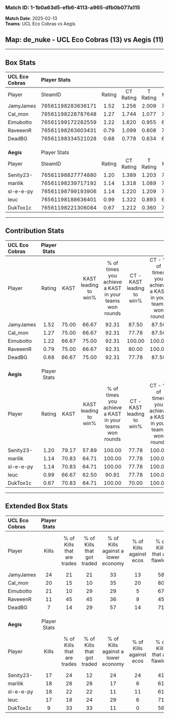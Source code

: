 ### Match ID: 1-1b0a63d5-efb6-4113-a965-dfb0b077a115  
**Match Date**: 2025-02-13  
**Teams**: UCL Eco Cobras vs Aegis  

## **Map**: de_nuke - UCL Eco Cobras (13) vs Aegis (11)  
---  

## Box Stats  

| **UCL Eco Cobras** | Player Stats      |        |           |          |       |       |       |         |        |      |     |
| :- | :- | :-: | :-: | :-: | :-: | :-: | :-: | :-: | :-: | :-: | :-: |
| Player             | SteamID           | Rating | CT Rating | T Rating | KAST  |  ADR  | Kills | Assists | Deaths | K/D  | HS% |
| JamyJames          | 76561198283636171 |  1.52  |   1.256   |  2.009   | 75.00 | 114.5 |  24   |    9    |   16   | 1.50 | 45  |
| Cal_mon            | 76561198228787648 |  1.27  |   1.744   |  1.077   | 75.00 | 93.0  |  20   |    6    |   17   | 1.18 | 40  |
| Eimubotto          | 76561199172282559 |  1.22  |   1.620   |  0.955   | 66.67 | 78.3  |  21   |    5    |   16   | 1.31 | 38  |
| RaveeenR           | 76561198263603431 |  0.79  |   1.099   |  0.608   | 75.00 | 47.4  |  11   |    7    |   18   | 0.61 | 36  |
| DeadBG             | 76561198334521028 |  0.68  |   0.778   |  0.634   | 66.67 | 37.9  |   7   |    7    |   12   | 0.58 | 57  |
|                    |                   |        |           |          |       |       |       |         |        |      |     |
|                    |                   |        |           |          |       |       |       |         |        |      |     |
|                    |                   |        |           |          |       |       |       |         |        |      |     |
| **Aegis**          | Player Stats      |        |           |          |       |       |       |         |        |      |     |
| Player             | SteamID           | Rating | CT Rating | T Rating | KAST  |  ADR  | Kills | Assists | Deaths | K/D  | HS% |
| Senity23-          | 76561198827774880 |  1.20  |   1.389   |  1.203   | 79.17 | 89.6  |  17   |    5    |   16   | 1.06 | 64  |
| marilik            | 76561198239717192 |  1.14  |   1.318   |  1.089   | 70.83 | 78.7  |  18   |    3    |   16   | 1.13 | 72  |
| sl-e-e-py          | 76561198799193906 |  1.14  |   1.220   |  1.209   | 70.83 | 78.9  |  18   |    5    |   16   | 1.13 | 72  |
| leuc               | 76561198188636401 |  0.99  |   1.322   |  0.893   | 66.67 | 63.4  |  17   |    2    |   17   | 1.00 | 35  |
| DukTox1c           | 76561198221306084 |  0.67  |   1.212   |  0.360   | 70.83 | 48.3  |   9   |    4    |   18   | 0.50 | 66  |
---  

## Contribution Stats  

| **UCL Eco Cobras** | Player Stats |       |                      |                                                        |                           |                                                             |                          |                                                            |
| :- | :-: | :-: | :-: | :-: | :-: | :-: | :-: | :-: |
| Player             |    Rating    | KAST  | KAST leading to win% | % of times you achieve a KAST in your teams won rounds | CT - KAST leading to win% | CT - % of times you achieve a KAST in your teams won rounds | T - KAST leading to win% | T - % of times you achieve a KAST in your teams won rounds |
| JamyJames          |     1.52     | 75.00 |        66.67         |                         92.31                          |           87.50           |                            87.50                            |          50.00           |                           100.00                           |
| Cal_mon            |     1.27     | 75.00 |        66.67         |                         92.31                          |           77.78           |                            87.50                            |          55.56           |                           100.00                           |
| Eimubotto          |     1.22     | 66.67 |        75.00         |                         92.31                          |          100.00           |                           100.00                            |          50.00           |                           80.00                            |
| RaveeenR           |     0.79     | 75.00 |        66.67         |                         92.31                          |           80.00           |                           100.00                            |          50.00           |                           80.00                            |
| DeadBG             |     0.68     | 66.67 |        75.00         |                         92.31                          |           77.78           |                            87.50                            |          71.43           |                           100.00                           |
|                    |              |       |                      |                                                        |                           |                                                             |                          |                                                            |
|                    |              |       |                      |                                                        |                           |                                                             |                          |                                                            |
|                    |              |       |                      |                                                        |                           |                                                             |                          |                                                            |
| **Aegis**          | Player Stats |       |                      |                                                        |                           |                                                             |                          |                                                            |
| Player             |    Rating    | KAST  | KAST leading to win% | % of times you achieve a KAST in your teams won rounds | CT - KAST leading to win% | CT - % of times you achieve a KAST in your teams won rounds | T - KAST leading to win% | T - % of times you achieve a KAST in your teams won rounds |
| Senity23-          |     1.20     | 79.17 |        57.89         |                         100.00                         |           77.78           |                           100.00                            |          40.00           |                           100.00                           |
| marilik            |     1.14     | 70.83 |        64.71         |                         100.00                         |           77.78           |                           100.00                            |          50.00           |                           100.00                           |
| sl-e-e-py          |     1.14     | 70.83 |        64.71         |                         100.00                         |           77.78           |                           100.00                            |          50.00           |                           100.00                           |
| leuc               |     0.99     | 66.67 |        62.50         |                         90.91                          |           77.78           |                           100.00                            |          42.86           |                           75.00                            |
| DukTox1c           |     0.67     | 70.83 |        64.71         |                         100.00                         |           70.00           |                           100.00                            |          57.14           |                           100.00                           |
---  

## Extended Box Stats  

| **UCL Eco Cobras** | Player Stats |                            |                            |                                    |                         |                              |                                 |        |                             |                                     |                          |                               |                            |
| :- | :-: | :-: | :-: | :-: | :-: | :-: | :-: | :-: | :-: | :-: | :-: | :-: | :-: |
| Player             |    Kills     | % of Kills that are trades | % of Kills that got traded | % of Kills against a lower economy | % of Kills against ecos | % of Kills that are flawless | % of Kills that are close duels | Deaths | % of Deaths that get traded | % of Deaths against a lower economy | % of Deaths against ecos | % of Deaths that are flawless | % of Deaths that are close |
| JamyJames          |      24      |             21             |             21             |                 33                 |           13            |              58              |                4                |   16   |             31              |                 19                  |            0             |              50               |             13             |
| Cal_mon            |      20      |             15             |             10             |                 35                 |           20            |              80              |                5                |   17   |             35              |                 18                  |            0             |              71               |             12             |
| Eimubotto          |      21      |             10             |             29             |                 29                 |            5            |              67              |                0                |   16   |             19              |                 31                  |            6             |              56               |             0              |
| RaveeenR           |      11      |             45             |             45             |                 36                 |            9            |              45              |                0                |   18   |             17              |                 28                  |            0             |              50               |             6              |
| DeadBG             |      7       |             14             |             29             |                 57                 |           14            |              71              |               14                |   12   |              8              |                 17                  |            0             |              67               |             8              |
|                    |              |                            |                            |                                    |                         |                              |                                 |        |                             |                                     |                          |                               |                            |
|                    |              |                            |                            |                                    |                         |                              |                                 |        |                             |                                     |                          |                               |                            |
|                    |              |                            |                            |                                    |                         |                              |                                 |        |                             |                                     |                          |                               |                            |
| **Aegis**          | Player Stats |                            |                            |                                    |                         |                              |                                 |        |                             |                                     |                          |                               |                            |
| Player             |    Kills     | % of Kills that are trades | % of Kills that got traded | % of Kills against a lower economy | % of Kills against ecos | % of Kills that are flawless | % of Kills that are close duels | Deaths | % of Deaths that get traded | % of Deaths against a lower economy | % of Deaths against ecos | % of Deaths that are flawless | % of Deaths that are close |
| Senity23-          |      17      |             24             |             12             |                 24                 |           24            |              41              |                6                |   16   |             25              |                 19                  |            0             |              56               |             0              |
| marilik            |      18      |             28             |             28             |                 17                 |            6            |              61              |                6                |   16   |             19              |                 19                  |            0             |              44               |             13             |
| sl-e-e-py          |      18      |             22             |             22             |                 11                 |           11            |              61              |               17                |   16   |             19              |                 19                  |            0             |              63               |             0              |
| leuc               |      17      |             18             |             24             |                 29                 |            6            |              71              |                6                |   17   |             29              |                 18                  |            0             |              82               |             0              |
| DukTox1c           |      9       |             33             |             33             |                 11                 |            0            |              56              |                0                |   18   |             28              |                 17                  |            0             |              78               |             6              |
